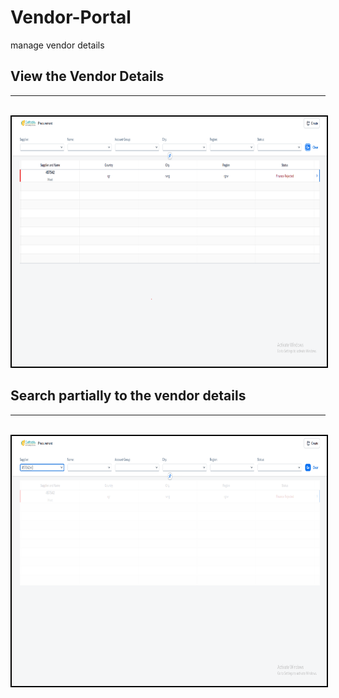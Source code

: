 # Vendor-Portal
manage vendor details
## View the Vendor Details
<hr/>
<br/>
<img src="./Images/1.png" width="700px" height="400px" style="border:2px solid black;"/>

## Search partially to the vendor details 

<hr/>
<br/>
<img src="./Images/2.png" width="700px" height="400px" style="border:2px solid black;"/>
